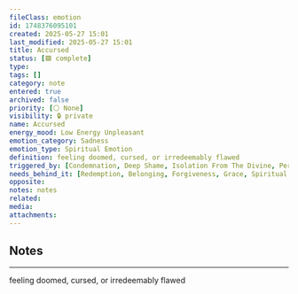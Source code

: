 ```yaml
---
fileClass: emotion
id: 1748376095101
created: 2025-05-27 15:01
last_modified: 2025-05-27 15:01
title: Accursed
status: [🟩 complete]
type: 
tags: []
category: note
entered: true
archived: false
priority: [⚪ None]
visibility: 🔒 private
name: Accursed
energy_mood: Low Energy Unpleasant
emotion_category: Sadness
emotion_type: Spiritual Emotion
definition: feeling doomed, cursed, or irredeemably flawed
triggered_by: [Condemnation, Deep Shame, Isolation From The Divine, Perceived Punishment]
needs_behind_it: [Redemption, Belonging, Forgiveness, Grace, Spiritual Reconnection]
opposite: 
notes: notes
related: 
media: 
attachments:
---
```


## Notes
---
feeling doomed, cursed, or irredeemably flawed

